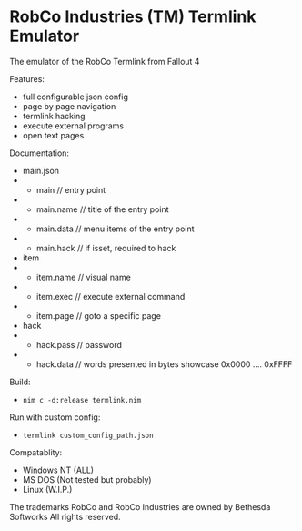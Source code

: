 # RobCo Industries (TM) Termlink Emulator
The emulator of the RobCo Termlink from Fallout 4

Features:
- full configurable json config
- page by page navigation
- termlink hacking
- execute external programs
- open text pages

Documentation:
- main.json
- - main // entry point
- - main.name // title of the entry point
- - main.data // menu items of the entry point
- - main.hack // if isset, required to hack
- item
- - item.name // visual name
- - item.exec // execute external command
- - item.page // goto a specific page
- hack
- - hack.pass // password
- - hack.data // words presented in bytes showcase 0x0000 .... 0xFFFF

Build:
- ```nim c -d:release termlink.nim```

Run with custom config:
- ```termlink custom_config_path.json```

Compatablity:
- Windows NT (ALL)
- MS DOS (Not tested but probably)
- Linux (W.I.P.)

The trademarks RobCo and RobCo Industries are owned by Bethesda Softworks All rights reserved.

